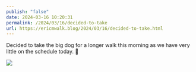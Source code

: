 ```yaml
---
publish: "false"
date: 2024-03-16 10:20:31
permalink: /2024/03/16/decided-to-take
url: https://ericmwalk.blog/2024/03/16/decided-to-take.html
---
```


Decided to take the big dog for a longer walk this morning as we have very little on the schedule today. 🐶

![](https://ericmwalk.blog/uploads/2024/img-8275.jpeg)